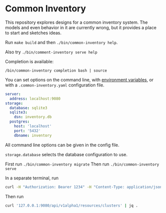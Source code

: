 # Common Inventory
This repository explores designs for a common inventory system.  The models and even behavior in it are
currently wrong, but it provides a place to start and sketches ideas.

Run `make build` and then `./bin/common-inventory help`.

Also try `./bin/comment-inventory serve help`

Completion is available:

```
/bin/common-inventory completion bash | source
```

You can set options on the command line, with [environment variables](https://pkg.go.dev/github.com/spf13/viper@v1.18.2#AutomaticEnv), or with a `.common-inventory.yaml` configuration file.

```yaml
server:
  address: localhost:9080
storage:
  database: sqlite3
  sqlite3:
    dsn: inventory.db
  postgres:
    host: 'localhost'
    port: '5432'
    dbname: inventory
```

All command line options can be given in the config file.

`storage.database` selects the database configuration to use.

First run `./bin/common-inventory migrate`
Then run `./bin/common-inventory serve`

In a separate terminal, run

```bash
curl -H "Authorization: Bearer 1234" -H "Content-Type: application/json" -d '{"DisplayName": "Example Cluster3", "ReporterType": "OCM", "ResourceType": "K8S-cluster", "LocalResourceId": "7", "Workspace": "csams", "Data": {"ApiServer": "www.example3.com/api-server"}}}' http://localhost:9080/api/inventory/v1alpha1/resources/clusters
```

Then run

```bash
curl '127.0.0.1:9080/api/v1alpha1/resources/clusters' | jq .
```
